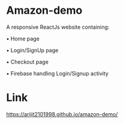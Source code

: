 # Amazon-demo
A responsive ReactJs website containing:

•	Home page

•	Login/SignUp page

•	Checkout page 

• Firebase handling Login/Signup activity

# Link
https://arijit2101998.github.io/amazon-demo/
